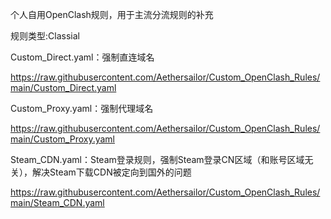 个人自用OpenClash规则，用于主流分流规则的补充

规则类型:Classial

Custom_Direct.yaml：强制直连域名

https://raw.githubusercontent.com/Aethersailor/Custom_OpenClash_Rules/main/Custom_Direct.yaml

Custom_Proxy.yaml：强制代理域名

https://raw.githubusercontent.com/Aethersailor/Custom_OpenClash_Rules/main/Custom_Proxy.yaml

Steam_CDN.yaml：Steam登录规则，强制Steam登录CN区域（和账号区域无关），解决Steam下载CDN被定向到国外的问题

https://raw.githubusercontent.com/Aethersailor/Custom_OpenClash_Rules/main/Steam_CDN.yaml
